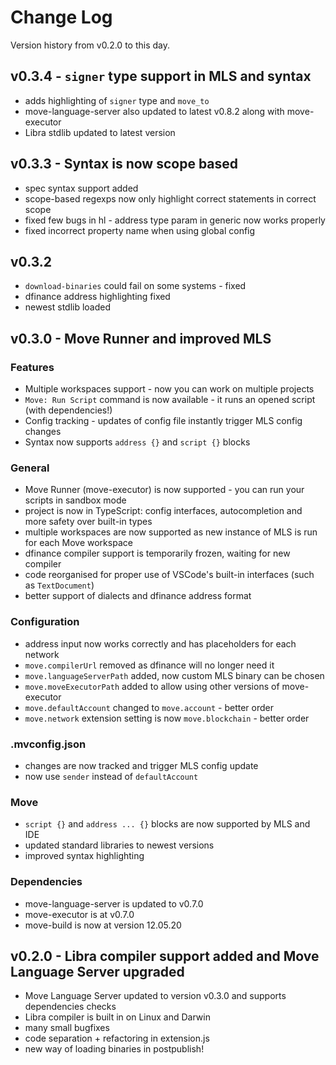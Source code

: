 # Change Log

Version history from v0.2.0 to this day.

## v0.3.4 - `signer` type support in MLS and syntax

- adds highlighting of `signer`  type and `move_to`
- move-language-server also updated to latest v0.8.2 along with move-executor
- Libra stdlib updated to latest version

## v0.3.3 - Syntax is now scope based

- spec syntax support added
- scope-based regexps now only highlight correct statements in correct scope
- fixed few bugs in hl - address type param in generic now works properly
- fixed incorrect property name when using global config

## v0.3.2

- `download-binaries` could fail on some systems - fixed
- dfinance address highlighting fixed
- newest stdlib loaded

## v0.3.0 - Move Runner and improved MLS

###  Features

- Multiple workspaces support - now you can work on multiple projects
- `Move: Run Script` command is now available - it runs an opened script (with dependencies!)
- Config tracking - updates of config file instantly trigger MLS config changes
- Syntax now supports `address {}` and `script {}` blocks

### General

- Move Runner (move-executor) is now supported - you can run your scripts in sandbox mode
- project is now in TypeScript: config interfaces, autocompletion and more safety over built-in types
- multiple workspaces are now supported as new instance of MLS is run for each Move workspace
- dfinance compiler support is temporarily frozen, waiting for new compiler
- code reorganised for proper use of VSCode's built-in interfaces (such as `TextDocument`)
- better support of dialects and dfinance address format

### Configuration

- address input now works correctly and has placeholders for each network
- `move.compilerUrl` removed as dfinance will no longer need it
- `move.languageServerPath` added, now custom MLS binary can be chosen
- `move.moveExecutorPath` added to allow using other versions of move-executor
- `move.defaultAccount` changed to `move.account` - better order
- `move.network` extension setting is now `move.blockchain` - better order

### .mvconfig.json

- changes are now tracked and trigger MLS config update
- now use `sender` instead of `defaultAccount`

### Move

- `script {}` and `address ... {}` blocks are now supported by MLS and IDE
- updated standard libraries to newest versions
- improved syntax highlighting

### Dependencies

- move-language-server is updated to v0.7.0
- move-executor is at v0.7.0
- move-build is now at version 12.05.20


## v0.2.0 - Libra compiler support added and Move Language Server upgraded

- Move Language Server updated to version v0.3.0 and supports dependencies checks
- Libra compiler is built in on Linux and Darwin
- many small bugfixes
- code separation + refactoring in extension.js
- new way of loading binaries in postpublish!
